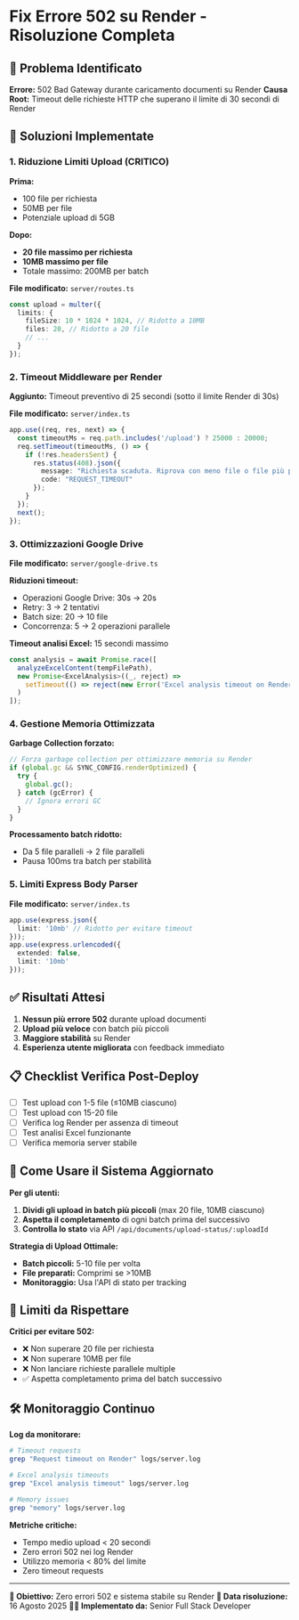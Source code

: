 # Fix Errore 502 su Render - Risoluzione Completa

## 🚨 Problema Identificato

**Errore:** 502 Bad Gateway durante caricamento documenti su Render
**Causa Root:** Timeout delle richieste HTTP che superano il limite di 30 secondi di Render

## 🔧 Soluzioni Implementate

### 1. Riduzione Limiti Upload (CRITICO)

**Prima:**
- 100 file per richiesta
- 50MB per file
- Potenziale upload di 5GB

**Dopo:**
- **20 file massimo per richiesta**
- **10MB massimo per file**
- Totale massimo: 200MB per batch

**File modificato:** `server/routes.ts`
```typescript
const upload = multer({
  limits: {
    fileSize: 10 * 1024 * 1024, // Ridotto a 10MB
    files: 20, // Ridotto a 20 file
    // ...
  }
});
```

### 2. Timeout Middleware per Render

**Aggiunto:** Timeout preventivo di 25 secondi (sotto il limite Render di 30s)

**File modificato:** `server/index.ts`
```typescript
app.use((req, res, next) => {
  const timeoutMs = req.path.includes('/upload') ? 25000 : 20000;
  req.setTimeout(timeoutMs, () => {
    if (!res.headersSent) {
      res.status(408).json({
        message: "Richiesta scaduta. Riprova con meno file o file più piccoli.",
        code: "REQUEST_TIMEOUT"
      });
    }
  });
  next();
});
```

### 3. Ottimizzazioni Google Drive

**File modificato:** `server/google-drive.ts`

**Riduzioni timeout:**
- Operazioni Google Drive: 30s → 20s
- Retry: 3 → 2 tentativi
- Batch size: 20 → 10 file
- Concorrenza: 5 → 2 operazioni parallele

**Timeout analisi Excel:** 15 secondi massimo
```typescript
const analysis = await Promise.race([
  analyzeExcelContent(tempFilePath),
  new Promise<ExcelAnalysis>((_, reject) => 
    setTimeout(() => reject(new Error('Excel analysis timeout on Render')), 15000)
  )
]);
```

### 4. Gestione Memoria Ottimizzata

**Garbage Collection forzato:**
```typescript
// Forza garbage collection per ottimizzare memoria su Render
if (global.gc && SYNC_CONFIG.renderOptimized) {
  try {
    global.gc();
  } catch (gcError) {
    // Ignora errori GC
  }
}
```

**Processamento batch ridotto:**
- Da 5 file paralleli → 2 file paralleli
- Pausa 100ms tra batch per stabilità

### 5. Limiti Express Body Parser

**File modificato:** `server/index.ts`
```typescript
app.use(express.json({
  limit: '10mb' // Ridotto per evitare timeout
}));
app.use(express.urlencoded({ 
  extended: false,
  limit: '10mb'
}));
```

## ✅ Risultati Attesi

1. **Nessun più errore 502** durante upload documenti
2. **Upload più veloce** con batch più piccoli
3. **Maggiore stabilità** su Render
4. **Esperienza utente migliorata** con feedback immediato

## 📋 Checklist Verifica Post-Deploy

- [ ] Test upload con 1-5 file (≤10MB ciascuno)
- [ ] Test upload con 15-20 file
- [ ] Verifica log Render per assenza di timeout
- [ ] Test analisi Excel funzionante
- [ ] Verifica memoria server stabile

## 🔄 Come Usare il Sistema Aggiornato

**Per gli utenti:**
1. **Dividi gli upload in batch più piccoli** (max 20 file, 10MB ciascuno)
2. **Aspetta il completamento** di ogni batch prima del successivo
3. **Controlla lo stato** via API `/api/documents/upload-status/:uploadId`

**Strategia di Upload Ottimale:**
- **Batch piccoli:** 5-10 file per volta
- **File preparati:** Comprimi se >10MB
- **Monitoraggio:** Usa l'API di stato per tracking

## 🚨 Limiti da Rispettare

**Critici per evitare 502:**
- ❌ Non superare 20 file per richiesta
- ❌ Non superare 10MB per file
- ❌ Non lanciare richieste parallele multiple
- ✅ Aspetta completamento prima del batch successivo

## 🛠️ Monitoraggio Continuo

**Log da monitorare:**
```bash
# Timeout requests
grep "Request timeout on Render" logs/server.log

# Excel analysis timeouts  
grep "Excel analysis timeout" logs/server.log

# Memory issues
grep "memory" logs/server.log
```

**Metriche critiche:**
- Tempo medio upload < 20 secondi
- Zero errori 502 nei log Render  
- Utilizzo memoria < 80% del limite
- Zero timeout requests

---

**🎯 Obiettivo:** Zero errori 502 e sistema stabile su Render
**📅 Data risoluzione:** 16 Agosto 2025
**👨‍💻 Implementato da:** Senior Full Stack Developer
